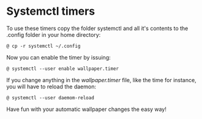 # Systemctl timers

To use these timers copy the folder systemctl and all it's contents to the
.config folder in your home directory:

```
@ cp -r systemctl ~/.config
```

Now you can enable the timer by issuing:

```
@ systemctl --user enable wallpaper.timer
```

If you change anything in the _wallpaper.timer_ file, like the time for
instance, you will have to reload the daemon:

```
@ systemctl --user daemom-reload
```

Have fun with your automatic wallpaper changes the easy way!

